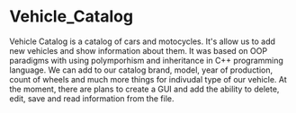 # Vehicle_Catalog
Vehicle Catalog is a catalog of cars and motocycles. It's allow us to add new vehicles and show information about them. It was based on OOP paradigms with using polymporhism and inheritance in C++ programming language.
We can add to our catalog brand, model, year of production, count of wheels and much more things for indivudal type of our vehicle. At the moment, there are plans to create a GUI and add the ability to delete, edit, save and read information from the file.
